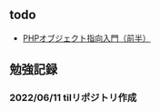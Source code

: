 ## todo
- [PHPオブジェクト指向入門（前半）](https://qiita.com/mpyw/items/41230bec5c02142ae691)

## 勉強記録

### 2022/06/11 tilリポジトリ作成


